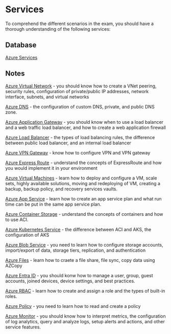 # Services

To comprehend the different scenarios in the exam, you should have a thorough understanding of the following services:

## Database

[Azure Services](02-servives/azure-services.csv)

## Notes

[Azure Virtual Network](02-servives/azure-services/01-azure-virtual-network.md) - you should know how to create a VNet peering, security rules, configuration of private/public IP addresses, network interface, subnets, and virtual networks

[Azure DNS](02-servives/azure-services/02-azure-dns.md) - the configuration of custom DNS, private, and public DNS zone.

[Azure Application Gateway](02-servives/azure-services/03-azure-application-gateway.md) - you should know when to use a load balancer and a web traffic load balancer, and how to create a web application firewall

[Azure Load Balancer](02-servives/azure-services/04-azure-load-balancer.md) - the types of load balancing rules, the difference between public load balancer, and an internal load balancer

[Azure VPN Gateway](02-servives/azure-services/05-azure-vpn-gateway.md) - know how to configure VPN and VPN gateway

[Azure Express Route](02-servives/azure-services/06-azure-express-route.md) - understand the concepts of ExpressRoute and how you would implement it in your environment

[Azure Virtual Machines](02-servives/azure-services/07-azure-virtual-machines.md) - learn how to deploy and configure a VM, scale sets, highly available solutions, moving and redeploying of VM, creating a backup, backup policy, and recovery services vaults.

[Azure App Service](02-servives/azure-services/08-azure-app-service.md) - learn how to create an app service plan and what run time can be put in the same app service plan.

[Azure Container Storage](02-servives/azure-services/09-azure-container-storage.md) - understand the concepts of containers and how to use ACI.

[Azure Kubernetes Service](02-servives/azure-services/10-azure-kubernetes-service.md) - the difference between ACI and AKS, the configuration of AKS

[Azure Blob Service](02-servives/azure-services/11-azure-blob-service.md) - you need to learn how to configure storage accounts, import/export of data, storage tiers, replication, and authentication

[Azure Files](02-servives/azure-services/12-azure-files.md) - learn how to craete a file share, file sync, copy data using AZCopy

[Azure Entra ID](02-servives/azure-services/13-azure-entra-id.md) - you should konw how to manage a user, group, guest accounts, joined devices, device settings, and best practices.

[Azure RBAC](02-servives/azure-services/14-azure-rbac.md) - learn how to create and assign a role and the types of built-in roles.

[Azure Policy](02-servives/azure-services/15-azure-policy.md) - you need to learn how to read and create a policy

[Azure Monitor](02-servives/azure-services/16-azure-monitor.md) - you should know how to interpret metrics, the configuration of log analytics, query and analyze logs, setup alerts and actions, and other service features.
